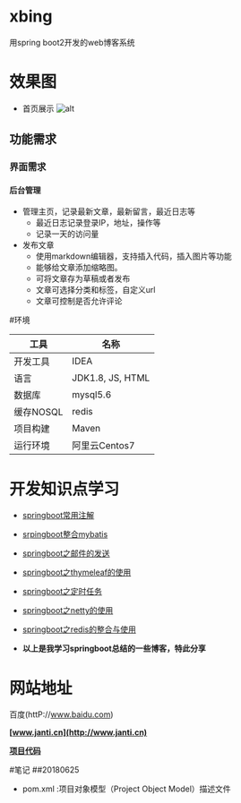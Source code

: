 # xbing
用spring boot2开发的web博客系统

# 效果图
- 首页展示
![alt](http://www.janti.cn/upload/2018/05/q2v7ug8ml6isgp93lhij8pvqlt.png)

## 功能需求
### 界面需求
#### 后台管理
- 管理主页，记录最新文章，最新留言，最近日志等
  - 最近日志记录登录IP，地址，操作等
  - 记录一天的访问量
- 发布文章
  - 使用markdown编辑器，支持插入代码，插入图片等功能
  - 能够给文章添加缩略图。
  - 可将文章存为草稿或者发布
  - 文章可选择分类和标签，自定义url
  - 文章可控制是否允许评论

#环境

工具 | 名称 |
------- | -------|
开发工具 | IDEA
语言 | JDK1.8, JS, HTML
数据库 | mysql5.6
缓存NOSQL | redis
项目构建|Maven
运行环境|阿里云Centos7

# 开发知识点学习
- [springboot常用注解](http://www.janti.cn/article/springbootzhujie) 
- [srpingboot整合mybatis](http://www.janti.cn/article/springboot-mybaits)
- [springboot之邮件的发送](http://www.janti.cn/article/springbootmail)
- [springboot之thymeleaf的使用](http://www.janti.cn/article/springbootthymeleaf)
- [springboot之定时任务](http://www.janti.cn/article/springbootscheduletask)
- [springboot之netty的使用](http://www.janti.cn/article/springbootpackage)
- [springboot之redis的整合与使用](http://www.janti.cn/article/springbootredis)

- **以上是我学习springboot总结的一些博客，特此分享**

# 网站地址
  百度(httP://www.baidu.com)
  
  **[www.janti.cn](http://www.janti.cn)**

  **[项目代码](https://github.com/JayTange/Jantent)**
  
#笔记
 ##20180625
 - pom.xml :项目对象模型（Project Object Model）描述文件